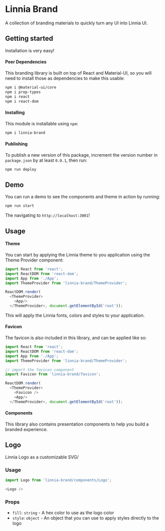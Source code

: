 # Linnia Brand

A collection of branding materials to quickly turn any UI into Linnia UI.

## Getting started

Installation is very easy!

#### Peer Dependencies

This branding library is built on top of React and Material-UI, so you will need to install those as dependencies to make this usable:

```bash
npm i @material-ui/core
npm i prop-types
npm i react
npm i react-dom
```

#### Installing

This module is installable using `npm`:

```bash
npm i linnia-brand
```

#### Publishing

To publish a new version of this package, increment the version number in `package.json` by at least `0.0.1`, then run:

```bash
npm run deploy
```
   
## Demo

You can run a demo to see the components and theme in action by running:

```bash
npm run start
```

The navigating to `http://localhost:3001`!

## Usage

#### Theme

You can start by applying the Linnia theme to you application using the Theme Provider component:

```javascript
import React from 'react';
import ReactDOM from 'react-dom';
import App from './App';
import ThemeProvider from 'linnia-brand/ThemeProvider';

ReactDOM.render(
  <ThemeProvider>
    <App/>
  </ThemeProvider>, document.getElementById('root'));
```

This will apply the Linnia fonts, colors and styles to your application.

#### Favicon

The favicon is also included in this library, and can be applied like so:

```javascript
import React from 'react';
import ReactDOM from 'react-dom';
import App from './App';
import ThemeProvider from 'linnia-brand/ThemeProvider';

// import the favicon component
import Favicon from 'linnia-brand/favicon';

ReactDOM.render(
  <ThemeProvider>
    <Favicon />
    <App/>
  </ThemeProvider>, document.getElementById('root'));
````

#### Components

This library also contains presentation components to help you build a branded experience. 

## Logo

Linnia Logo as a customizable SVG/

### Usage

```javascript
import Logo from 'linnia-brand/components/Logo';

<Logo />
```

### Props

- `fill`: `string` - A hex color to use as the logo color
- `style`: `object` - An object that you can use to apply styles directly to the logo

